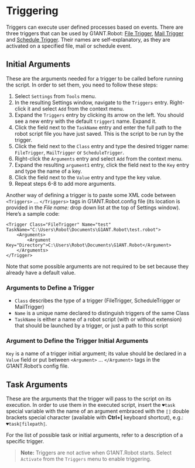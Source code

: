 # Triggering

Triggers can execute user defined processes based on events. There are three triggers that can be used by G1ANT.Robot: [File Trigger](https://manual.g1ant.com/link/G1ANT.Addon.Core/G1ANT.Addon.Core/Triggers/FileTrigger.md), [Mail Trigger](https://manual.g1ant.com/link/G1ANT.Addon.Core/G1ANT.Addon.Core/Triggers/MailTrigger.md) and [Schedule Trigger](https://manual.g1ant.com/link/G1ANT.Addon.Core/G1ANT.Addon.Core/Triggers/ScheduleTrigger.md). Their names are self-explanatory, as they are activated on a specified file, mail or schedule event.

## Initial Arguments

These are the arguments needed for a trigger to be called before running the script. In order to set them, you need to follow these steps:

1. Select `Settings` from `Tools` menu.
2. In the resulting Settings window, navigate to the `Triggers` entry. Right-click it and select `Add` from the context menu.
3. Expand the `Triggers` entry by clicking its arrow on the left. You should see a new entry with the default `trigger1` name. Expand it.
4. Click the field next to the `TaskName` entry and enter the full path to the robot script file you have just saved. This is the script to be run by the trigger.
5. Click the field next to the `Class` entry and type the desired trigger name: `FileTrigger`, `MailTrigger` or `ScheduleTrigger`.
6. Right-click the `Arguments` entry and select `Add` from the context menu.
7. Expand the resulting `argument1` entry, click the field next to the `Key` entry and type the name of a key.
8. Click the field next to the `Value` entry and type the key value.
9. Repeat steps 6-8 to add more arguments.

Another way of defining a trigger is to paste some XML code between `<Triggers>` … `</Triggers>` tags in G1ANT.Robot.config file (its location is provided in the *File name:* drop down list at the top of Settings window). Here’s a sample code:

```G1ANT
<Trigger Class="FileTrigger" Name="test" TaskName="C:\Users\Robot\Documents\G1ANT.Robot\test.robot">
	<Arguments>
		<Argument Key="Directory">C:\Users\Robot\Documents\G1ANT.Robot</Argument>
	</Arguments>
</Trigger> 
```

Note that some possible arguments are not required to be set because they already have a default value.

### Arguments to Define a Trigger

- `Class` describes the type of a trigger (FileTrigger, ScheduleTrigger or MailTrigger)
- `Name` is a unique name declared to distinguish triggers of the same Class
- `TaskName` is either a name of a robot script (with or without extension) that should be launched by a trigger, or just a path to this script

### Argument to Define the Trigger Initial Arguments

`Key` is a name of a trigger initial argument; its value should be declared in a `Value` field or put between `<Argument>` ... `</Argument>` tags in the G1ANT.Robot’s config file.

## Task Arguments

These are the arguments that the trigger will pass to the script on its execution. In order to use them in the executed script, insert the `♥task` special variable with the name of an argument embraced with the `⟦⟧` double brackets special character (available with **Ctrl+[** keyboard shortcut), e.g.: `♥task⟦filepath⟧`.

For the list of possible task or initial arguments, refer to a description of a specific trigger.

> **Note:** Triggers are not active when G1ANT.Robot starts. Select `Activate` from the `Triggers` menu to enable triggering.

